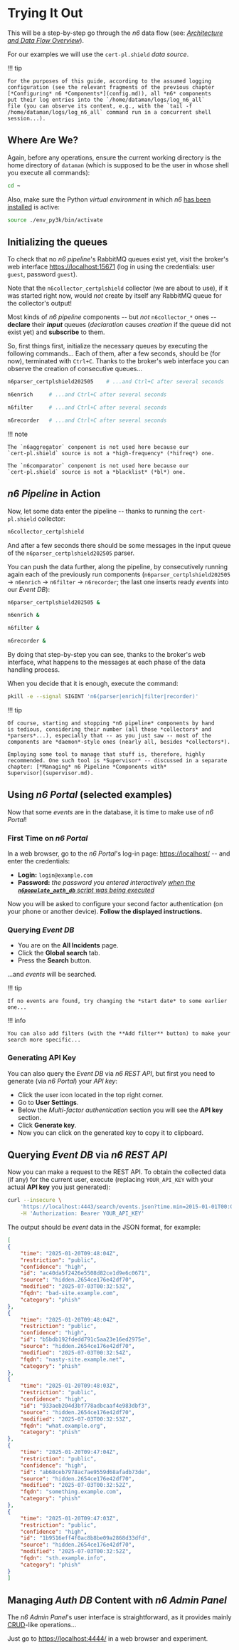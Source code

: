 <style>
  code.language-bash::before{
    content: "$ ";
  }
</style>


# Trying It Out

This will be a step-by-step go through the *n6* data flow (see:
*[Architecture and Data Flow Overview](../../data_flow_overview.md)*).

For our examples we will use the `cert-pl.shield` *data source*.

!!! tip

    For the purposes of this guide, according to the assumed logging
    configuration (see the relevant fragments of the previous chapter
    [*Configuring* n6 *Components*](config.md)), all *n6* components
    put their log entries into the `/home/dataman/logs/log_n6_all`
    file (you can observe its content, e.g., with the `tail -f
    /home/dataman/logs/log_n6_all` command run in a concurrent shell
    session...).


## Where Are We?

Again, before any operations, ensure the current working directory is
the home directory of `dataman` (which is supposed to be the user in
whose shell you execute all commands):

```bash
cd ~
```

Also, make sure the Python *virtual environment* in which *n6* [has been
installed](installation.md#actual-installation) is active:

```bash
source ./env_py3k/bin/activate
```


## Initializing the queues

To check that no *n6 pipeline*'s RabbitMQ queues exist yet, visit the broker's
web interface [https://localhost:15671](https://localhost:15671) (log in using
the credentials: user `guest`, password `guest`).

Note that the `n6collector_certplshield` collector (we are about to
use), if it was started right now, would *not* create by itself any
RabbitMQ queue for the collector's output!

Most kinds of *n6 pipeline* components -- but *not* `n6collector_*` ones
-- **declare** their _**input**_ queues (*declaration* causes *creation*
if the queue did not exist yet) and **subscribe** to them.

So, first things first, initialize the necessary queues by executing the
following commands... Each of them, after a few seconds, should be (for
now), terminated with `Ctrl+C`. Thanks to the broker's web interface you
can observe the creation of consecutive queues...

```bash
n6parser_certplshield202505    # ...and Ctrl+C after several seconds
```

```bash
n6enrich     # ...and Ctrl+C after several seconds
```

```bash
n6filter     # ...and Ctrl+C after several seconds
```

```bash
n6recorder   # ...and Ctrl+C after several seconds
```

!!! note

    The `n6aggregator` conponent is not used here because our
    `cert-pl.shield` source is not a *high-frequency* (*hifreq*) one.

    The `n6comparator` conponent is not used here because our
    `cert-pl.shield` source is not a *blacklist* (*bl*) one.


## *n6 Pipeline* in Action

Now, let some data enter the pipeline -- thanks to running the
`cert-pl.shield` collector:

```bash
n6collector_certplshield
```

And after a few seconds there should be some messages in the input queue
of the `n6parser_certplshield202505` parser.

You can push the data further, along the pipeline, by consecutively
running again each of the previously run components
(`n6parser_certplshield202505` → `n6enrich` → `n6filter` →
`n6recorder`; the last one inserts ready *events* into our *Event DB*):

```bash
n6parser_certplshield202505 &
```

```bash
n6enrich &
```

```bash
n6filter &
```

```bash
n6recorder &
```

By doing that step-by-step you can see, thanks to the broker's web
interface, what happens to the messages at each phase of the data
handling process.

When you decide that it is enough, execute the command:

```bash
pkill -e --signal SIGINT 'n6(parser|enrich|filter|recorder)'
```

!!! tip

    Of course, starting and stopping *n6 pipeline* components by hand
    is tedious, considering their number (all those *collectors* and
    *parsers*...), especially that -- as you just saw -- most of the
    components are *daemon*-style ones (nearly all, besides *collectors*).

    Employing some tool to manage that stuff is, therefore, highly
    recommended. One such tool is *Supervisor* -- discussed in a separate
    chapter: [*Managing* n6 Pipeline *Components with*
    Supervisor](supervisor.md).


## Using *n6 Portal* (selected examples)

Now that some *events* are in the database, it is time to make use of
*n6 Portal*!

### First Time on *n6 Portal*

In a web browser, go to the *n6 Portal*'s log-in page:
[https://localhost/](https://localhost/) -- and enter the credentials:

* **Login:** `login@example.com`
* **Password:** *the password you entered interactively [when the
  **`n6populate_auth_db`** script was being executed](config.md#auth-db)*

Now you will be asked to configure your second factor authentication (on
your phone or another device). **Follow the displayed instructions.**

### Querying *Event DB*

* You are on the **All Incidents** page.
* Click the **Global search** tab.
* Press the **Search** button.

...and *events* will be searched.

!!! tip

    If no events are found, try changing the *start date* to some earlier
    one...

!!! info

    You can also add filters (with the **Add filter** button) to make your
    search more specific...

### Generating API Key

You can also query the *Event DB* via *n6 REST API*, but first you need
to generate (via *n6 Portal*) your *API key*:

* Click the user icon located in the top right corner.
* Go to **User Settings**.
* Below the *Multi-factor authentication* section you will see the **API
  key** section.
* Click **Generate key**.
* Now you can click on the generated key to copy it to clipboard.


## Querying *Event DB* via *n6 REST API*

Now you can make a request to the REST API. To obtain the collected
data (if any) for the current user, execute (replacing `YOUR_API_KEY`
with your actual **API key** you just generated):

```bash
curl --insecure \
    'https://localhost:4443/search/events.json?time.min=2015-01-01T00:00:00&opt.limit=5' \
    -H 'Authorization: Bearer YOUR_API_KEY'
```

The output should be *event* data in the JSON format, for example:

```json
[
{
    "time": "2025-01-20T09:48:04Z",
    "restriction": "public",
    "confidence": "high",
    "id": "ac40da5f2426e5508d82ce1d9e6c0671",
    "source": "hidden.2654ce176e42df70",
    "modified": "2025-07-03T00:32:53Z",
    "fqdn": "bad-site.example.com",
    "category": "phish"
},
{
    "time": "2025-01-20T09:48:04Z",
    "restriction": "public",
    "confidence": "high",
    "id": "b5bdb192fdedd791c5aa23e16ed2975e",
    "source": "hidden.2654ce176e42df70",
    "modified": "2025-07-03T00:32:54Z",
    "fqdn": "nasty-site.example.net",
    "category": "phish"
},
{
    "time": "2025-01-20T09:48:03Z",
    "restriction": "public",
    "confidence": "high",
    "id": "933aeb204d3bf778adbcaaf4e983dbf3",
    "source": "hidden.2654ce176e42df70",
    "modified": "2025-07-03T00:32:53Z",
    "fqdn": "what.example.org",
    "category": "phish"
},
{
    "time": "2025-01-20T09:47:04Z",
    "restriction": "public",
    "confidence": "high",
    "id": "ab68ceb7978ac7ae9559d68afadb73de",
    "source": "hidden.2654ce176e42df70",
    "modified": "2025-07-03T00:32:52Z",
    "fqdn": "something.example.com",
    "category": "phish"
},
{
    "time": "2025-01-20T09:47:03Z",
    "restriction": "public",
    "confidence": "high",
    "id": "1b9516eff4f0ac8b8be09a2868d33dfd",
    "source": "hidden.2654ce176e42df70",
    "modified": "2025-07-03T00:32:52Z",
    "fqdn": "sth.example.info",
    "category": "phish"
}
]
```


## Managing *Auth DB* Content with *n6 Admin Panel*

The *n6 Admin Panel*'s user interface is straightforward, as it provides
mainly
[CRUD](https://en.wikipedia.org/wiki/Create,_read,_update_and_delete)-like
operations...

Just go to [https://localhost:4444/](https://localhost:4444/) in a web
browser and experiment.

